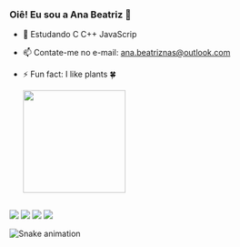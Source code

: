 ###        Oiê! Eu sou a Ana Beatriz 👋

- 🌱 Estudando C C++ JavaScrip 
- 📫 Contate-me no e-mail: ana.beatriznas@outlook.com
- ⚡ Fun fact: I like plants 🍀

  <div 
  <a href="https://github.com/abznascimento">
  <img height="180em" src="https://github-readme-stats.vercel.app/api?username=abznascimento&show_icons=true&theme=onedark&include_all_commits=true&count_private=true"/>
  </div>

 ##
 
  <div> 
  <a href="https:https://instagram.com/abz_nascimento/" target="_blank"><img src="https://img.shields.io/badge/-Instagram-%23E4405F?style=for-the-badge&logo=instagram&logoColor=white" target="_blank"></a>
  <a href="https://www.facebook.com/profile.php?id=100058851767238"><img src=https://img.shields.io/badge/Facebook-1877F2?style=for-the-badge&logo=facebook&logoColor=white target="_blank"></a> 
  <a href ="mailto:ana.beatriznas@outlook.com"><img src=https://img.shields.io/badge/Microsoft_Outlook-0078D4?style=for-the-badge&logo=microsoft-outlook&logoColor=white target="_blank"></a>
  <a href="https://discord.gg/CGAfkWNU2p" target="_blank"><img src="https://img.shields.io/badge/Discord-7289DA?style=for-the-badge&logo=discord&logoColor=white" target="_blank">   </a>
  
  ![Snake animation](https://github.com/abznascimento/abznascimento/blob/output/github-contribution-grid-snake.svg)
